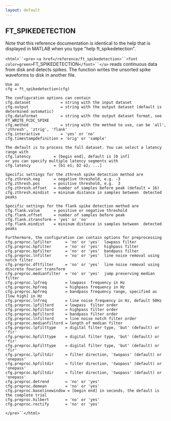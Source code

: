 ```yaml
---
layout: default
---
```


##  FT_SPIKEDETECTION

Note that this reference documentation is identical to the help that is displayed in MATLAB when you type "help ft_spikedetection".

`<html>``<pre>`
    `<a href=/reference/ft_spikedetection>``<font color=green>`FT_SPIKEDETECTION`</font>``</a>` reads continuous data from disk and detects spikes. The
    function writes the unsorted spike waveforms to disk in another file.
 
    Use as
    cfg = ft_spikedetection(cfg)
 
    The configuration options can contain
    cfg.dataset             = string with the input dataset
    cfg.output              = string with the output dataset (default is determined automatic)
    cfg.dataformat          = string with the output dataset format, see FT_WRITE_FCDC_SPIKE
    cfg.method              = string with the method to use, can be 'all', 'zthresh', 'ztrig', 'flank'
    cfg.interactive         = 'yes' or 'no'
    cfg.timestampdefinition = 'orig' or 'sample'
 
    The default is to process the full dataset. You can select a latency range with
    cfg.latency          = [begin end], default is [0 inf]
    or you can specify multiple latency segments with
    cfg.latency          = [b1 e1; b2 e2; ...]
 
    Specific settings for the zthresh spike detection method are
    cfg.zthresh.neg      = negative threshold, e.g. -3
    cfg.zthresh.pos      = positive threshold, e.g.  3
    cfg.zthresh.offset   = number of samples before peak (default = 16)
    cfg.zthresh.mindist  = mininum distance in samples between  detected peaks
 
    Specific settings for the flank spike detection method are
    cfg.flank.value      = positive or negative threshold
    cfg.flank.offset     = number of samples before peak
    cfg.flank.ztransform = 'yes' or 'no'
    cfg.flank.mindist    = mininum distance in samples between  detected peaks
 
    Furthermore, the configuration can contain options for preprocessing
    cfg.preproc.lpfilter      = 'no' or 'yes'  lowpass filter
    cfg.preproc.hpfilter      = 'no' or 'yes'  highpass filter
    cfg.preproc.bpfilter      = 'no' or 'yes'  bandpass filter
    cfg.preproc.lnfilter      = 'no' or 'yes'  line noise removal using notch filter
    cfg.preproc.dftfilter     = 'no' or 'yes'  line noise removal using discrete fourier transform
    cfg.preproc.medianfilter  = 'no' or 'yes'  jump preserving median filter
    cfg.preproc.lpfreq        = lowpass  frequency in Hz
    cfg.preproc.hpfreq        = highpass frequency in Hz
    cfg.preproc.bpfreq        = bandpass frequency range, specified as [low high] in Hz
    cfg.preproc.lnfreq        = line noise frequency in Hz, default 50Hz
    cfg.preproc.lpfiltord     = lowpass  filter order
    cfg.preproc.hpfiltord     = highpass filter order
    cfg.preproc.bpfiltord     = bandpass filter order
    cfg.preproc.lnfiltord     = line noise notch filter order
    cfg.preproc.medianfiltord = length of median filter
    cfg.preproc.lpfilttype    = digital filter type, 'but' (default) or 'fir'
    cfg.preproc.hpfilttype    = digital filter type, 'but' (default) or 'fir'
    cfg.preproc.bpfilttype    = digital filter type, 'but' (default) or 'fir'
    cfg.preproc.lpfiltdir     = filter direction, 'twopass' (default) or 'onepass'
    cfg.preproc.hpfiltdir     = filter direction, 'twopass' (default) or 'onepass'
    cfg.preproc.bpfiltdir     = filter direction, 'twopass' (default) or 'onepass'
    cfg.preproc.detrend       = 'no' or 'yes'
    cfg.preproc.demean        = 'no' or 'yes'
    cfg.preproc.baselinewindow = [begin end] in seconds, the default is the complete trial
    cfg.preproc.hilbert       = 'no' or 'yes'
    cfg.preproc.rectify       = 'no' or 'yes'
`</pre>``</html>`

